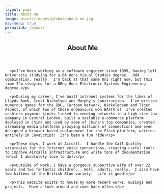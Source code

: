 ```yaml
---
layout: page
title: About Me
image: assets/images/global/about-me.jpg
nav-menu: true
permalink: /about/
---
```


<!-- Main -->
<div id="main" class="alt">

  <!-- One -->
  <section id="one">
    <div class="inner">
      <header class="major">
        <h1>About Me</h1>
      </header>

      <p>I've been working as a software engineer since 1999, having left University studying for a BA Hons Visual Studies degree.  Odd combination, really.  I'm back at that same Uni right now, but this time I'm studying for a BEng Hons Electronic Systems Engineering degree.</p>

      <p>During my career, I've built intranet systems for the likes of Lloyds Bank, Crest Nicholson and Murphy's Construction.  I've written numerous games for the BBC, Cartoon Network, Nickelodean and Tiger Aspect, of which two of those endeavours won BAFTA's!  I've created cashless payment kiosks linked to vending networks in a high-rise law company in Central London, built a scalable e-commerce platform deployed in China and used by some of China's top companies, created streaming media platforms proxying millions of connections and even designed a browser based replacement for the Flash platform, written entirely in JavaScript!  It's been a fun ride!</p>

      <p>These days, I work at Aircall.  I handle the Call Quality strategies for the Internet voice connections, creating useful tools to improve Aircalls infrastructure and write tons of documentation (which I absolutely love to do).</p>

      <p>Outside of work, I have a gorgeous supportive wife of over 22 years and two fantastic children... Well, adults, really.  I also have two kittens of the British Blue variety.  Life is good!</p>

      <p>This website exists to house my more recent works, musings and projects.  Have a look around and come back often.</p>

  </div>
  </section>
  <!-- End One -->

</div>
